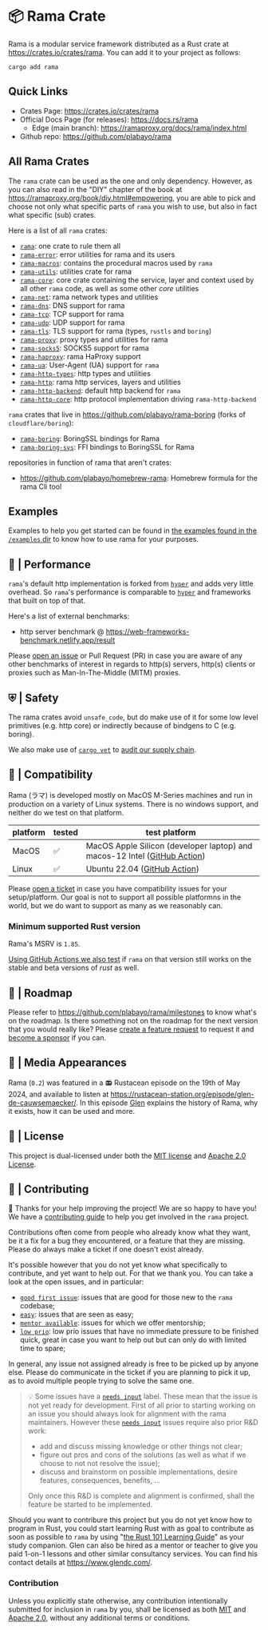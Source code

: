 # 📦 Rama Crate

Rama is a modular service framework distributed as a Rust crate at <https://crates.io/crates/rama>. You can add it to your project as follows:

```
cargo add rama
```

## Quick Links

* Crates Page: <https://crates.io/crates/rama>
* Official Docs Page (for releases): <https://docs.rs/rama>
    * Edge (main branch): <https://ramaproxy.org/docs/rama/index.html>
* Github repo: <https://github.com/plabayo/rama>

## All Rama Crates

The `rama` crate can be used as the one and only dependency.
However, as you can also read in the "DIY" chapter of the book
at <https://ramaproxy.org/book/diy.html#empowering>, you are able
to pick and choose not only what specific parts of `rama` you wish to use,
but also in fact what specific (sub) crates.

Here is a list of all `rama` crates:

- [`rama`](https://crates.io/crates/rama): one crate to rule them all
- [`rama-error`](https://crates.io/crates/rama-error): error utilities for rama and its users
- [`rama-macros`](https://crates.io/crates/rama-macros): contains the procedural macros used by `rama`
- [`rama-utils`](https://crates.io/crates/rama-utils): utilities crate for rama
- [`rama-core`](https://crates.io/crates/rama-core): core crate containing the service, layer and
  context used by all other `rama` code, as well as some other _core_ utilities
- [`rama-net`](https://crates.io/crates/rama-net): rama network types and utilities
- [`rama-dns`](https://crates.io/crates/rama-dns): DNS support for rama
- [`rama-tcp`](https://crates.io/crates/rama-tcp): TCP support for rama
- [`rama-udp`](https://crates.io/crates/rama-udp): UDP support for rama
- [`rama-tls`](https://crates.io/crates/rama-tls): TLS support for rama (types, `rustls` and `boring`)
- [`rama-proxy`](https://crates.io/crates/rama-proxy): proxy types and utilities for rama
- [`rama-socks5`](https://crates.io/crates/rama-socks5): SOCKS5 support for rama
- [`rama-haproxy`](https://crates.io/crates/rama-haproxy): rama HaProxy support
- [`rama-ua`](https://crates.io/crates/rama-ua): User-Agent (UA) support for `rama`
- [`rama-http-types`](https://crates.io/crates/rama-http-types): http types and utilities
- [`rama-http`](https://crates.io/crates/rama-http): rama http services, layers and utilities
- [`rama-http-backend`](https://crates.io/crates/rama-http-backend): default http backend for `rama`
- [`rama-http-core`](https://crates.io/crates/rama-http-core): http protocol implementation driving `rama-http-backend`

`rama` crates that live in <https://github.com/plabayo/rama-boring> (forks of `cloudflare/boring`):

- [`rama-boring`](https://crates.io/crates/rama-boring): BoringSSL bindings for Rama
- [`rama-boring-sys`](https://crates.io/crates/rama-boring-sys): FFI bindings to BoringSSL for Rama

repositories in function of rama that aren't crates:

- <https://github.com/plabayo/homebrew-rama>: Homebrew formula for the rama Cli tool

## Examples

Examples to help you get started can be found in
[the examples found in the `/examples` dir](https://github.com/plabayo/rama/tree/main/examples)
to know how to use rama for your purposes.

## 💪 | Performance

`rama`'s default http implementation is forked from [`hyper`] and adds very little
overhead. So `rama`'s performance is comparable to [`hyper`] and frameworks that built on top of that.

[`hyper`]: https://github.com/hyperium/hyper

Here's a list of external benchmarks:

- http server benchmark @ <https://web-frameworks-benchmark.netlify.app/result>

Please [open an issue](https://github.com/plabayo/rama/issues) or Pull Request (PR) in case
you are aware of any other benchmarks of interest in regards to http(s) servers,
http(s) clients or proxies such as Man-In-The-Middle (MITM) proxies.

## ⛨ | Safety

The rama crates avoid `unsafe_code`, but do make use of it for some low level primitives (e.g. http core)
or indirectly because of bindgens to C (e.g. boring).

We also make use of [`cargo vet`](https://github.com/mozilla/cargo-vet) to
[audit our supply chain](https://github.com/plabayo/rama/tree/main/supply-chain/).

## 🦀 | Compatibility

Rama (ラマ) is developed mostly on MacOS M-Series machines and run in production
on a variety of Linux systems. There is no windows support, and neither do we test on that platform.

| platform | tested | test platform |
|----------|--------|---------------|
| MacOS    | ✅     | MacOS Apple Silicon (developer laptop) and macos-12 Intel ([GitHub Action](https://docs.github.com/en/actions/using-github-hosted-runners/about-github-hosted-runners/about-github-hosted-runners)) |
| Linux    | ✅     | Ubuntu 22.04 ([GitHub Action](https://docs.github.com/en/actions/using-github-hosted-runners/about-github-hosted-runners/about-github-hosted-runners)) |

Please [open a ticket](https://github.com/plabayo/rama/issues) in case you have compatibility issues for your setup/platform.
Our goal is not to support all possible platformns in the world, but we do want to
support as many as we reasonably can.

### Minimum supported Rust version

Rama's MSRV is `1.85`.

[Using GitHub Actions we also test](https://github.com/plabayo/rama/blob/main/.github/workflows/CI.yml) if `rama` on that version still works on
the stable and beta versions of _rust_ as well.

## 🧭 | Roadmap

Please refer to <https://github.com/plabayo/rama/milestones> to know what's on the roadmap. Is there something not on the roadmap for the next version that you would really like? Please [create a feature request](https://github.com/plabayo/rama/issues) to request it and [become a sponsor](#sponsors) if you can.

## 📰 | Media Appearances

Rama (`0.2`) was featured in a 📻 Rustacean episode on the 19th of May 2024, and available to listen at <https://rustacean-station.org/episode/glen-de-cauwsemaecker/>. In this episode [Glen](https://www.glendc.com/) explains the history of Rama, why it exists, how it can be used and more.

## 💼 | License

This project is dual-licensed under both the [MIT license][mit-license] and [Apache 2.0 License][apache-license].

## 👋 | Contributing

🎈 Thanks for your help improving the project! We are so happy to have
you! We have a [contributing guide][contributing] to help you get involved in the
`rama` project.

Contributions often come from people who already know what they want, be it a fix for a bug they encountered,
or a feature that they are missing. Please do always make a ticket if one doesn't exist already.

It's possible however that you do not yet know what specifically to contribute, and yet want to help out.
For that we thank you. You can take a look at the open issues, and in particular:

- [`good first issue`](https://github.com/plabayo/rama/issues?q=is%3Aissue+is%3Aopen+label%3A%22good+first+issue%22): issues that are good for those new to the `rama` codebase;
- [`easy`](https://github.com/plabayo/rama/issues?q=is%3Aissue+is%3Aopen+label%3Aeasy): issues that are seen as easy;
- [`mentor available`](https://github.com/plabayo/rama/issues?q=is%3Aissue+is%3Aopen+label%3A%22mentor+available%22): issues for which we offer mentorship;
- [`low prio`](https://github.com/plabayo/rama/issues?q=is%3Aissue+is%3Aopen+label%3A%22low+prio%22): low prio issues that have no immediate pressure to be finished quick, great in case you want to help out but can only do with limited time to spare;

In general, any issue not assigned already is free to be picked up by anyone else. Please do communicate in the ticket
if you are planning to pick it up, as to avoid multiple people trying to solve the same one.

> 💡 Some issues have a [`needs input`](https://github.com/plabayo/rama/issues?q=is%3Aissue+is%3Aopen+label%3A%22needs+input%22+) label.
> These mean that the issue is not yet ready for development. First of all prior to starting working on an issue you should always look for
> alignment with the rama maintainers. However these
> [`needs input`](https://github.com/plabayo/rama/issues?q=is%3Aissue+is%3Aopen+label%3A%22needs+input%22+) issues require also prior R&D work:
>
> - add and discuss missing knowledge or other things not clear;
> - figure out pros and cons of the solutions (as well as what if we choose to not not resolve the issue);
> - discuss and brainstorm on possible implementations, desire features, consequences, benefits, ...
>
> Only once this R&D is complete and alignment is confirmed, shall the feature be started to be implemented.

Should you want to contribure this project but you do not yet know how to program in Rust, you could start learning Rust with as goal to contribute as soon as possible to `rama` by using "[the Rust 101 Learning Guide](https://rust-lang.guide/)" as your study companion. Glen can also be hired as a mentor or teacher to give you paid 1-on-1 lessons and other similar consultancy services. You can find his contact details at <https://www.glendc.com/>.

### Contribution

Unless you explicitly state otherwise, any contribution intentionally submitted
for inclusion in `rama` by you, shall be licensed as both [MIT][mit-license] and [Apache 2.0][apache-license],
without any additional terms or conditions.

[contributing]: https://github.com/plabayo/rama/blob/main/CONTRIBUTING.md
[mit-license]: https://github.com/plabayo/rama/blob/main/LICENSE-MIT
[apache-license]: https://github.com/plabayo/rama/blob/main/LICENSE-APACHE
